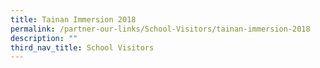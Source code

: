 ```yaml
---
title: Tainan Immersion 2018
permalink: /partner-our-links/School-Visitors/tainan-immersion-2018
description: ""
third_nav_title: School Visitors
---
```


